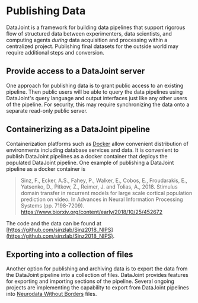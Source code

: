 # Publishing Data

DataJoint is a framework for building data pipelines that support rigorous flow of
structured data between experimenters, data scientists, and computing agents *during*
data acquisition and processing within a centralized project.
Publishing final datasets for the outside world may require additional steps and
conversion.

## Provide access to a DataJoint server

One approach for publishing data is to grant public access to an existing pipeline.
Then public users will be able to query the data pipelines using DataJoint's query
language and output interfaces just like any other users of the pipeline.
For security, this may require synchronizing the data onto a separate read-only public
server.

## Containerizing as a DataJoint pipeline

Containerization platforms such as [Docker](https://www.docker.com/) allow convenient
distribution of environments including database services and data.
It is convenient to publish DataJoint pipelines as a docker container that deploys the
populated DataJoint pipeline.
One example of publishing a DataJoint pipeline as a docker container is
> Sinz, F., Ecker, A.S., Fahey, P., Walker, E., Cobos, E., Froudarakis, E., Yatsenko, D., Pitkow, Z., Reimer, J. and Tolias, A., 2018. Stimulus domain transfer in recurrent models for large scale cortical population prediction on video. In Advances in Neural Information Processing Systems (pp. 7198-7209).  https://www.biorxiv.org/content/early/2018/10/25/452672

The code and the data can be found at [https://github.com/sinzlab/Sinz2018_NIPS](https://github.com/sinzlab/Sinz2018_NIPS).

## Exporting into a collection of files

Another option for publishing and archiving data is to export the data from the
DataJoint pipeline into a collection of files.
DataJoint provides features for exporting and importing sections of the pipeline.
Several ongoing projects are implementing the capability to export from DataJoint
pipelines into [Neurodata Without Borders](https://www.nwb.org/) files.
